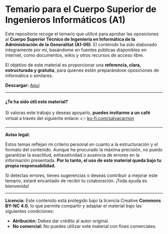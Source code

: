 # Temario para el Cuerpo Superior de Ingenieros Informáticos (A1)
Este repositorio recoge el temario que utilicé para aprobar las oposiciones al **Cuerpo Superior Técnico de Ingeniería en Informática de la Administración de la Generalitat (A1-06)**. El contenido ha sido elaborado íntegramente por mí, basándome en fuentes públicas disponibles en internet, como documentos, wikis y otros recursos de acceso libre.

El objetivo de este material es proporcionar una **referencia, clara, estructurada y gratuita**, para quienes estén preparándose oposiciones de informática o similares.

**Descargar:** [Aquí](https://github.com/salvacarrion/opos-informatica/blob/main/temario.pdf?raw=true)

---

#### ¿Te ha sido útil este material?

Si valoras este trabajo y deseas apoyarlo, **puedes invitarme a un café** virtual a través del siguiente enlace:
👉 [ko-fi.com/salvacarrion](https://ko-fi.com/salvacarrion)

---

**Aviso legal:**

Estos temas reflejan mi criterio personal en cuanto a la estructuración y el formato del contenido. Aunque he procurado la máxima precisión, no puedo garantizar la exactitud, exhaustividad o ausencia de errores en la información presentada. **Por lo tanto, el uso de este material queda bajo tu propia responsabilidad.**

Si detectas errores, tienes sugerencias o deseas contribuir a mejorar este temario, estaré encantado de recibir tu colaboración. ¡Toda ayuda es bienvenida!

---

**Licencia:**
Este contenido está protegido bajo la licencia Creative **Commons BY-NC 4.0**, lo que permite compartir y adaptar el material bajo las siguientes condiciones:

- **Atribución:** Debes dar crédito al autor original.
- **No comercial:** No puedes utilizar este material con fines comerciales.
